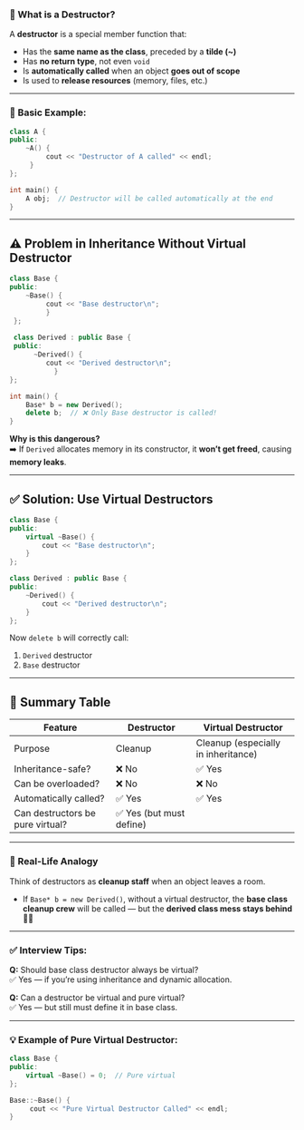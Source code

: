 ### 📘 What is a Destructor?
A **destructor** is a special member function that:
- Has the **same name as the class**, preceded by a **tilde (~)**
- Has **no return type**, not even `void`
- Is **automatically called** when an object **goes out of scope**
- Is used to **release resources** (memory, files, etc.)

---

### 🧪 Basic Example:

```cpp
class A { 
public:     
	~A() {        
		 cout << "Destructor of A called" << endl;     
	 }
};
```

```cpp
int main() {     
	A obj;  // Destructor will be called automatically at the end 
}
```

---

## ⚠️ Problem in Inheritance Without Virtual Destructor

```cpp
class Base { 
public:    
	~Base() {        
		 cout << "Base destructor\n";     
		 }
 };  
 
 class Derived : public Base { 
 public:    
	  ~Derived() {      
	     cout << "Derived destructor\n";   
	       } 
};  

int main() {    
	Base* b = new Derived();     
	delete b;  // ❌ Only Base destructor is called!
}
```

**Why is this dangerous?**  
➡️ If `Derived` allocates memory in its constructor, it **won’t get freed**, causing **memory leaks**.

---

## ✅ Solution: Use Virtual Destructors

```cpp
class Base {
public:
    virtual ~Base() {
        cout << "Base destructor\n";
    }
};

class Derived : public Base {
public:
    ~Derived() {
        cout << "Derived destructor\n";
    }
};
```

Now `delete b` will correctly call:

1. `Derived` destructor
2. `Base` destructor
---

## 🔁 Summary Table

|Feature|Destructor|Virtual Destructor|
|---|---|---|
|Purpose|Cleanup|Cleanup (especially in inheritance)|
|Inheritance-safe?|❌ No|✅ Yes|
|Can be overloaded?|❌ No|❌ No|
|Automatically called?|✅ Yes|✅ Yes|
|Can destructors be pure virtual?|✅ Yes (but must define)||

---

### 🧠 Real-Life Analogy

Think of destructors as **cleanup staff** when an object leaves a room.

- If `Base* b = new Derived()`, without a virtual destructor, the **base class cleanup crew** will be called — but the **derived class mess stays behind** 🧹❌

---

### ✅ Interview Tips:

**Q:** Should base class destructor always be virtual?  
✅ Yes — if you’re using inheritance and dynamic allocation.

**Q:** Can a destructor be virtual and pure virtual?  
✅ Yes — but still must define it in base class.

---

### 💡 Example of Pure Virtual Destructor:

```cpp
class Base {
public:    
	virtual ~Base() = 0;  // Pure virtual 
}; 

Base::~Base() {     
	 cout << "Pure Virtual Destructor Called" << endl; 
}
```